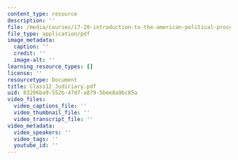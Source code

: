 ```yaml
---
content_type: resource
description: ''
file: /media/courses/17-20-introduction-to-the-american-political-process-fall-2020/class12_judiciary.pdf
file_type: application/pdf
image_metadata:
  caption: ''
  credit: ''
  image-alt: ''
learning_resource_types: []
license: ''
resourcetype: Document
title: Class12_Judiciary.pdf
uid: 83296ba9-552b-47d7-a879-5bee8a9bc85a
video_files:
  video_captions_file: ''
  video_thumbnail_file: ''
  video_transcript_file: ''
video_metadata:
  video_speakers: ''
  video_tags: ''
  youtube_id: ''
---
```

